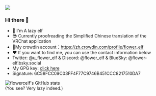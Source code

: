  ![](https://komarev.com/ghpvc/?username=flower-elf)
 
 ### Hi there 👋

- 🌱 I'm A lazy elf
- 😎 Currently proofreading the Simplified Chinese translation of the VRChat application
- 🍻My crowdin account：https://zh.crowdin.com/profile/flower_elf
- ❤️ If you want to find me, you can use the contact information below
- Twitter: @u_flower_elf & Discord: @flower_elf & BlueSky: @flower-elf.bsky.social
- My GPG key: [click here](https://raincloud.glaorg.top/GPG)
- Signature: 6C58FCC09C03FF4F77C9746B451CCC8217510DA7


![flowercelf's GitHub stats](https://github-readme-stats.vercel.app/api?username=flower-elf&count_private=true&theme=tokyonight&show_icons=true)  
(You see? Very lazy indeed.)

